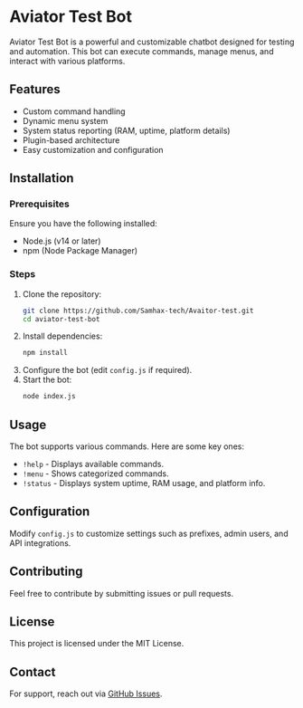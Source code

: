 # Aviator Test Bot

Aviator Test Bot is a powerful and customizable chatbot designed for testing and automation. This bot can execute commands, manage menus, and interact with various platforms.

## Features
- Custom command handling
- Dynamic menu system
- System status reporting (RAM, uptime, platform details)
- Plugin-based architecture
- Easy customization and configuration

## Installation
### Prerequisites
Ensure you have the following installed:
- Node.js (v14 or later)
- npm (Node Package Manager)

### Steps
1. Clone the repository:
   ```bash
   git clone https://github.com/Samhax-tech/Avaitor-test.git
   cd aviator-test-bot
   ```
2. Install dependencies:
   ```bash
   npm install
   ```
3. Configure the bot (edit `config.js` if required).
4. Start the bot:
   ```bash
   node index.js
   ```

## Usage
The bot supports various commands. Here are some key ones:
- `!help` - Displays available commands.
- `!menu` - Shows categorized commands.
- `!status` - Displays system uptime, RAM usage, and platform info.

## Configuration
Modify `config.js` to customize settings such as prefixes, admin users, and API integrations.

## Contributing
Feel free to contribute by submitting issues or pull requests.

## License
This project is licensed under the MIT License.

## Contact
For support, reach out via [GitHub Issues](https://github.com/Samhax-tech/Avaitor-test).

